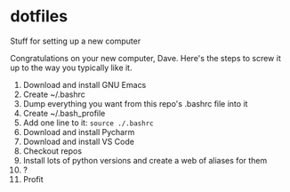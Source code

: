# dotfiles
Stuff for setting up a new computer

Congratulations on your new computer, Dave. Here's the steps to screw it up to the way you typically like it.

1. Download and install GNU Emacs 
2. Create ~/.bashrc
3. Dump everything you want from this repo's .bashrc file into it
4. Create ~/.bash_profile
5. Add one line to it: `source ./.bashrc`
6. Download and install Pycharm
7. Download and install VS Code
8. Checkout repos
9. Install lots of python versions and create a web of aliases for them
10. ?
11. Profit
